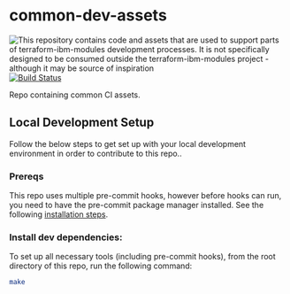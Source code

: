 # common-dev-assets
![This repository contains code and assets that are used to support parts of terraform-ibm-modules development processes. It is not specifically designed to be consumed outside the terraform-ibm-modules project - although it may be source of inspiration](https://img.shields.io/badge/-Internal%20to%20terraform%20ibm%20modules%20Project-lightgrey "This repository contains code and assets that are used to support parts of terraform-ibm-modules development processes. It is not specifically designed to be consumed outside the terraform-ibm-modules project - although it may be source of inspiration") [![Build Status](https://github.com/terraform-ibm-modules/common-dev-assets/actions/workflows/ci.yml/badge.svg)](https://github.com/terraform-ibm-modules/common-dev-assets/actions/workflows/ci.yml)

Repo containing common CI assets.

## Local Development Setup
Follow the below steps to get set up with your local development environment in order to contribute to this repo..

### Prereqs
This repo uses multiple pre-commit hooks, however before hooks can run, you need to have the pre-commit package manager
installed. See the following [installation steps](https://pre-commit.com/#install).

### Install dev dependencies:
To set up all necessary tools (including pre-commit hooks), from the root directory of this repo, run the following
command:
```bash
make
```
